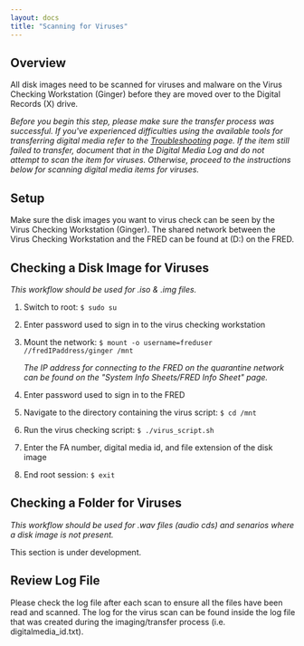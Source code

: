 ```yaml
---
layout: docs
title: "Scanning for Viruses"
---
```


## Overview

All disk images need to be scanned for viruses and malware on the Virus Checking Workstation (Ginger) before they are moved over to the Digital Records (X) drive.

*Before you begin this step, please make sure the transfer process was successful. If you've experienced difficulties using the available tools for transferring digital media refer to the [Troubleshooting](troubleshooting) page. If the item still failed to transfer, document that in the Digital Media Log and do not attempt to scan the item for viruses. Otherwise, proceed to the instructions below for scanning digital media items for viruses.*

## Setup

Make sure the disk images you want to virus check can be seen by the Virus Checking Workstation (Ginger). The shared network between the Virus Checking Workstation and the FRED can be found at (D:) on the FRED.

## Checking a Disk Image for Viruses
*This workflow should be used for .iso & .img files.*
1. Switch to root: `$ sudo su`
2. Enter password used to sign in to the virus checking workstation
3. Mount the network: `$ mount -o username=freduser //fredIPaddress/ginger /mnt`

    <div class="docs-example">
      <p><i>The IP address for connecting to the FRED on the quarantine network can be found on the "System Info Sheets/FRED Info Sheet" page.</i></p>
    </div>

4. Enter password used to sign in to the FRED
5. Navigate to the directory containing the virus script: `$ cd /mnt`
6. Run the virus checking script: `$ ./virus_script.sh`
7. Enter the FA number, digital media id, and file extension of the disk image
8. End root session: `$ exit`

## Checking a Folder for Viruses
*This workflow should be used for .wav files (audio cds) and senarios where a disk image is not present.*

This section is under development.

## Review Log File
Please check the log file after each scan to ensure all the files have been read and scanned. The log for the virus scan can be found inside the log file that was created during the imaging/transfer process (i.e. digitalmedia_id.txt).
